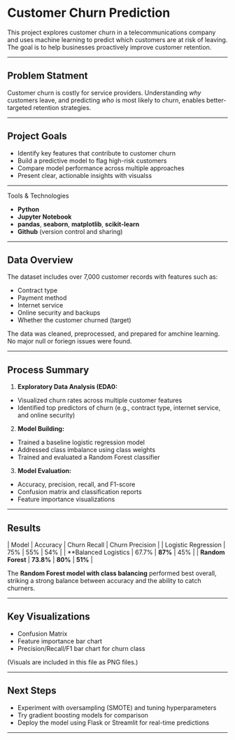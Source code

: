 # Customer Churn Prediction

This project explores customer churn in a telecommunications company and uses machine learning to predict which customers are at risk of leaving. The goal is to help businesses proactively improve customer retention.
  
---
  
## Problem Statment
  
Customer churn is costly for service providers. Understanding *why* customers leave, and predicting *who* is most likely to churn, enables better-targeted retention strategies.
  
---

## Project Goals
  
- Identify key features that contribute to customer churn
- Build a predictive model to flag high-risk customers
- Compare model performance across multiple approaches
- Present clear, actionable insights with visualss

---

Tools & Technologies

- **Python**
- **Jupyter Notebook**
- **pandas**, **seaborn**, **matplotlib**, **scikit-learn**
- **Github** (version control and sharing)

---

## Data Overview

The dataset includes over 7,000 customer records with features such as:

- Contract type
- Payment method
- Internet service
- Online security and backups
- Whether the customer churned (target)

The data was cleaned, preprocessed, and prepared for amchine learning. No major null or foriegn issues were found.

---

## Process Summary

1. **Exploratory Data Analysis (EDA0:**
- Visualized churn rates across multiple customer features
- Identified top predictors of churn (e.g., contract type, internet service, and online security)

2. **Model Building:**
- Trained a baseline logistic regression model
- Addressed class imbalance using class weights
- Trained and evaluated a Random Forest classifier

3. **Model Evaluation:**
- Accuracy, precision, recall, and F1-score
- Confusion matrix and classification reports
- Feature importance visualizations

---

## Results

| Model                 | Accuracy  | Churn Recall  | Churn Precision  |
| Logistic Regression   | 75%       | 55%           | 54%              |
| **Balanced Logistics  | 67.7%     | **87%**       | 45%              |
| **Random Forest**     | **73.8%** | **80%**       | **51%**          |

The **Random Forest model with class balancing** performed best overall, striking a strong balance between accuracy and the ability to catch churners.

---

## Key Visualizations

- Confusion Matrix
- Feature importance bar chart
- Precision/Recall/F1 bar chart for churn class

(Visuals are included in this file as PNG files.)

---

## Next Steps

- Experiment with oversampling (SMOTE) and tuning hyperparameters
- Try gradient boosting models for comparison
- Deploy the model using Flask or Streamlit for real-time predictions

---
